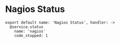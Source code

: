 
# Nagios Status

    export default name: 'Nagios Status', handler: ->
      @service.status
        name: 'nagios'
        code_stopped: 1
